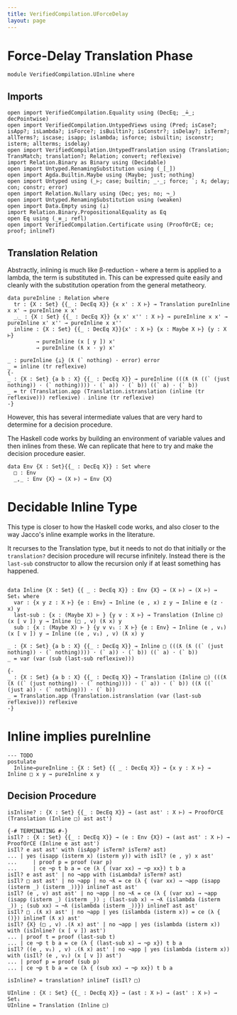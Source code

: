 ```yaml
---
title: VerifiedCompilation.UForceDelay
layout: page
---
```


# Force-Delay Translation Phase
```
module VerifiedCompilation.UInline where

```
## Imports

```
open import VerifiedCompilation.Equality using (DecEq; _≟_; decPointwise)
open import VerifiedCompilation.UntypedViews using (Pred; isCase?; isApp?; isLambda?; isForce?; isBuiltin?; isConstr?; isDelay?; isTerm?; allTerms?; iscase; isapp; islambda; isforce; isbuiltin; isconstr; isterm; allterms; isdelay)
open import VerifiedCompilation.UntypedTranslation using (Translation; TransMatch; translation?; Relation; convert; reflexive)
import Relation.Binary as Binary using (Decidable)
open import Untyped.RenamingSubstitution using (_[_])
open import Agda.Builtin.Maybe using (Maybe; just; nothing)
open import Untyped using (_⊢; case; builtin; _·_; force; `; ƛ; delay; con; constr; error)
open import Relation.Nullary using (Dec; yes; no; ¬_)
open import Untyped.RenamingSubstitution using (weaken)
open import Data.Empty using (⊥)
import Relation.Binary.PropositionalEquality as Eq
open Eq using (_≡_; refl)
open import VerifiedCompilation.Certificate using (ProofOrCE; ce; proof; inlineT)
```
## Translation Relation

Abstractly, inlining is much like β-reduction - where a term is applied to a lambda,
the term is substituted in. This can be expressed quite easily and cleanly with the
substitution operation from the general metatheory.

```
data pureInline : Relation where
  tr : {X : Set} {{_ : DecEq X}} {x x' : X ⊢} → Translation pureInline x x' → pureInline x x'
  _⨾_ : {X : Set} {{_ : DecEq X}} {x x' x'' : X ⊢} → pureInline x x' → pureInline x' x'' → pureInline x x''
  inline : {X : Set} {{_ : DecEq X}}{x' : X ⊢} {x : Maybe X ⊢} {y : X ⊢}
         → pureInline (x [ y ]) x'
         → pureInline (ƛ x · y) x'

_ : pureInline {⊥} (ƛ (` nothing) · error) error
_ = inline (tr reflexive)
{-
_ : {X : Set} {a b : X} {{_ : DecEq X}} → pureInline (((ƛ (ƛ ((` (just nothing)) · (` nothing)))) · (` a)) · (` b)) ((` a) · (` b))
_ = tr (Translation.app (Translation.istranslation (inline (tr reflexive))) reflexive) ⨾ inline (tr reflexive)
-}
```
However, this has several intermediate values that are very hard to determine for a decision procedure.

The Haskell code works by building an environment of variable values and then inlines from these. We can
replicate that here to try and make the decision procedure easier.
```
data Env {X : Set}{{_ : DecEq X}} : Set where
  □ : Env
  _,_ : Env {X} → (X ⊢) → Env {X}

```
# Decidable Inline Type

This type is closer to how the Haskell code works, and also closer to the way Jacco's inline example works in the literature.

It recurses to the Translation type, but it needs to not do that initially or the `translation?` decision procedure
will recurse infinitely. Instead there is the `last-sub` constructor to allow the recursion only if at least
something has happened.

```

data Inline {X : Set} {{ _ : DecEq X}} : Env {X} → (X ⊢) → (X ⊢) → Set₁ where
  var : {x y z : X ⊢} {e : Env} → Inline (e , x) z y → Inline e (z · x) y
  last-sub : {x : (Maybe X) ⊢ } {y v : X ⊢} → Translation (Inline □) (x [ v ]) y → Inline (□ , v) (ƛ x) y
  sub : {x : (Maybe X) ⊢ } {y v v₁ : X ⊢} {e : Env} → Inline (e , v₁) (x [ v ]) y → Inline ((e , v₁) , v) (ƛ x) y

_ : {X : Set} {a b : X} {{_ : DecEq X}} → Inline □ (((ƛ (ƛ ((` (just nothing)) · (` nothing)))) · (` a)) · (` b)) ((` a) · (` b))
_ = var (var (sub (last-sub reflexive)))

{-
_ : {X : Set} {a b : X} {{_ : DecEq X}} → Translation (Inline □) (((ƛ (ƛ ((` (just nothing)) · (` nothing)))) · (` a)) · (` b)) ((ƛ ((` (just a)) · (` nothing))) · (` b))
_ = Translation.app (Translation.istranslation (var (last-sub reflexive))) reflexive
-}
```
# Inline implies pureInline
```
--- TODO
postulate
  Inline→pureInline : {X : Set} {{ _ : DecEq X}} → {x y : X ⊢} → Inline □ x y → pureInline x y
```
## Decision Procedure

```
isInline? : {X : Set} {{_ : DecEq X}} → (ast ast' : X ⊢) → ProofOrCE (Translation (Inline □) ast ast')

{-# TERMINATING #-}
isIl? : {X : Set} {{_ : DecEq X}} → (e : Env {X}) → (ast ast' : X ⊢) → ProofOrCE (Inline e ast ast')
isIl? e ast ast' with (isApp? isTerm? isTerm? ast)
... | yes (isapp (isterm x) (isterm y)) with isIl? (e , y) x ast'
...     | proof p = proof (var p)
...     | ce ¬p t b a = ce (λ { (var xx) → ¬p xx}) t b a
isIl? e ast ast' | no ¬app with (isLambda? isTerm? ast)
isIl? □ ast ast' | no ¬app | no ¬ƛ = ce (λ { (var xx) → ¬app (isapp (isterm _) (isterm _))}) inlineT ast ast'
isIl? (e , v) ast ast' | no ¬app | no ¬ƛ = ce (λ { (var xx) → ¬app (isapp (isterm _) (isterm _)) ; (last-sub x) → ¬ƛ (islambda (isterm _)) ; (sub xx) → ¬ƛ (islambda (isterm _))}) inlineT ast ast'
isIl? □ .(ƛ x) ast' | no ¬app | yes (islambda (isterm x)) = ce (λ { ()}) inlineT (ƛ x) ast'
isIl? {X} (□ , v) .(ƛ x) ast' | no ¬app | yes (islambda (isterm x)) with (isInline? (x [ v ]) ast')
... | proof t = proof (last-sub t)
... | ce ¬p t b a = ce (λ { (last-sub x) → ¬p x}) t b a
isIl? ((e , v₁) , v) .(ƛ x) ast' | no ¬app | yes (islambda (isterm x)) with (isIl? (e , v₁) (x [ v ]) ast')
... | proof p = proof (sub p)
... | ce ¬p t b a = ce (λ { (sub xx) → ¬p xx}) t b a

isInline? = translation? inlineT (isIl? □)

UInline : {X : Set} {{_ : DecEq X}} → (ast : X ⊢) → (ast' : X ⊢) → Set₁
UInline = Translation (Inline □)

```
